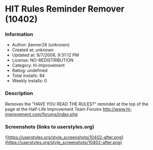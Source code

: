 # HIT Rules Reminder Remover (10402)

### Information
- Author: jtanner28 (unknown)
- Created at: unknown
- Updated at: 9/7/2008, 9:31:12 PM
- License: NO-REDISTRIBUTION
- Category: hl-improvement
- Rating: undefined
- Total installs: 84
- Weekly installs: 0


### Description
Removes the "HAVE YOU READ THE RULES?" reminder at the top of the page at the Half-Life Improvement Team Forums http://www.hl-improvement.com/forums/index.php


### Screenshots (links to userstyles.org)
![https://userstyles.org/style_screenshots/10402-after.png](https://userstyles.org/style_screenshots/10402-after.png)


